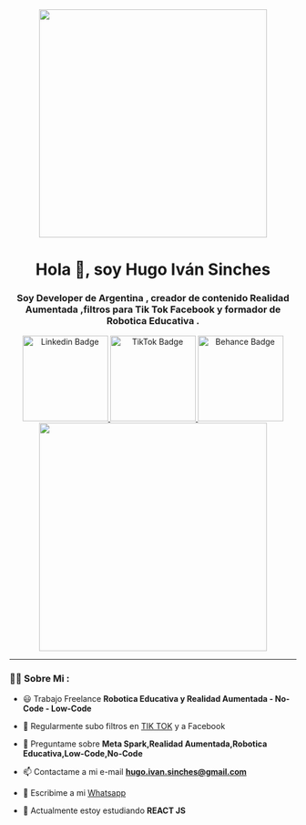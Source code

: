 <div id="header" align="center">
    <img src="https://user-images.githubusercontent.com/84039185/227626553-a1eac4b4-904b-48cf-ba5e-e06d76d3df49.png" width="400" />
    <h1 align="center">Hola 👋, soy Hugo Iván Sinches</h1>
    <h3 align="center">Soy Developer de Argentina , creador de contenido Realidad Aumentada ,filtros para Tik Tok Facebook y formador de Robotica Educativa .</h3>
</div>


<div id="badges" align= "center">
    <a href="https://www.linkedin.com/in/hugo-iván-sinches/" target="_blank">
        <img src="https://user-images.githubusercontent.com/84039185/227383955-ee114902-baf9-4dcf-8b2c-90c212fb003a.png" width="150"
            alt="Linkedin Badge" />
    </a>
    <a href="https://www.tiktok.com/@sinches.hugo.ivan" target="_blank">
        <img src="https://user-images.githubusercontent.com/84039185/227383944-ec759cbc-7eb9-41ab-8cab-701de558df7f.png" width="150"
            alt="TikTok Badge" />
    </a>
    <a href="https://www.behance.net/hugosinches1" target="_blank">
        <img src="https://user-images.githubusercontent.com/84039185/227383949-6f8c24c7-abde-4203-b268-497136178c64.png" width="150"
            alt="Behance Badge" />
    </a>
</div>
<div id="Banner" align= "center">
   <img src="https://user-images.githubusercontent.com/84039185/227303083-7a0b830a-3b19-49fd-acf8-423eb4dc7eb4.gif" width="400" />
</div>


---

### 👨‍💻 Sobre Mi :

- 😃 Trabajo Freelance  **Robotica Educativa y Realidad Aumentada - No-Code - Low-Code**

- 📝 Regularmente subo filtros en [TIK TOK](https://www.tiktok.com/@sinches.hugo.ivan) y a Facebook

- 💬 Preguntame sobre **Meta Spark,Realidad Aumentada,Robotica Educativa,Low-Code,No-Code**

- 📫 Contactame a mi e-mail **hugo.ivan.sinches@gmail.com**

- 📱 Escribime a mi [Whatsapp](https://walink.co/82398d)

- 🌱 Actualmente estoy estudiando **REACT JS**

